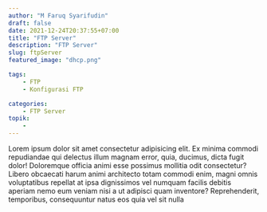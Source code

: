 ```yaml
---
author: "M Faruq Syarifudin"
draft: false
date: 2021-12-24T20:37:55+07:00
title: "FTP Server"
description: "FTP Server"
slug: ftpServer
featured_image: "dhcp.png"

tags:
    - FTP 
    - Konfigurasi FTP

categories:
    - FTP Server
topik: 
    - 
---
```


Lorem ipsum dolor sit amet consectetur adipisicing elit. Ex minima commodi repudiandae qui delectus illum magnam error, quia, ducimus, dicta fugit dolor! Doloremque officia animi esse possimus mollitia odit consectetur? Libero obcaecati harum animi architecto totam commodi enim, magni omnis voluptatibus repellat at ipsa dignissimos vel numquam facilis debitis aperiam nemo eum veniam nisi a ut adipisci quam inventore? Reprehenderit, temporibus, consequuntur natus eos quia vel sit nulla 